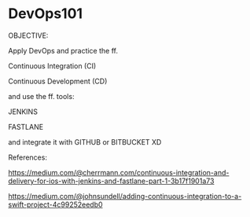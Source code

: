 # DevOps101


OBJECTIVE:

Apply DevOps and practice the ff.

Continuous Integration (CI)

Continuous Development (CD)


and use the ff. tools:

JENKINS

FASTLANE

and integrate it with GITHUB or BITBUCKET XD


References:

https://medium.com/@cherrmann.com/continuous-integration-and-delivery-for-ios-with-jenkins-and-fastlane-part-1-3b17f1901a73

https://medium.com/@johnsundell/adding-continuous-integration-to-a-swift-project-4c99252eedb0


